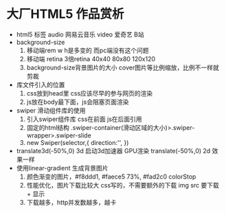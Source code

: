 # 大厂HTML5 作品赏析
- html5 标签
    audio 网易云音乐
    video 爱奇艺 B站
- background-size
    1. 移动端rem w h是多变的 而pc端没有这个问题
    2. 移动端 retina 3倍retina
    40x40  80x80 120x120
    3. background-size背景图片的大小 cover图片等比例缩放，比例不一样就剪裁
- 库文件引入的位置
    1. css放到head里
        css应该尽早的参与网页的渲染
    2. js放在body最下面，js会阻塞页面渲染
- swiper 滑动组件库的使用
    1. 引入swiper组件库 css在前面 js在后面引用
    2. 固定的html结构
        .swiper-container(滑动区域的大小)>.swiper-wrapper>.swiper-slide
    3. new Swiper(selector,{
        direction:'',
    })
- translate3d(-50%,0) 3d 启动3d加速器 GPU渲染
    translate(-50%,0) 2d
    效果一样
- 使用linear-gradient 生成背景图片
    1. 颜色渐变的图片，#f8ddd1, #faece5 73%, #fad2c0
        colorStop
    2. 性能优化，图片下载比较大
        css写的，不需要额外的下载
        img src 要下载 + 显示
    3. 下载越多，http并发数越多，越卡